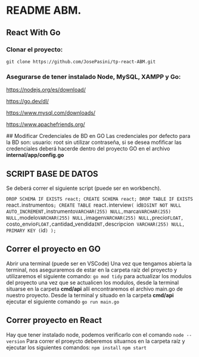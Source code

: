 # README ABM.
## React With Go

### Clonar el proyecto:
`git clone https://github.com/JosePasini/tp-react-ABM.git`

### Asegurarse de tener instalado Node, MySQL, XAMPP y Go:
https://nodejs.org/es/download/

https://go.dev/dl/

https://www.mysql.com/downloads/

https://www.apachefriends.org/

## Modificar Credenciales de BD en GO
Las credenciales por defecto para la BD son:
usuario: root
sin utilizar contraseña, si se desea mofificar las credenciales deberá hacerde dentro del proyecto GO en el archivo **internal/app/config.go**

## SCRIPT BASE DE DATOS
Se deberá correr el siguiente script (puede ser en workbench).

`DROP SCHEMA IF EXISTS react;
CREATE SCHEMA react;
DROP TABLE IF EXISTS `react`.`instrumentos`;
CREATE TABLE `react`.`interview`(
    `id` BIGINT NOT NULL AUTO_INCREMENT,
		`instrumento` VARCHAR(255) NULL,
		`marca` VARCHAR(255) NULL,
		`modelo` VARCHAR(255) NULL,
        		`imagen` VARCHAR(255) NULL,
                `precio`FLOAT,
                `costo_envio` FLOAT,
		`cantidad_vendida` INT,
        `descripcion` VARCHAR(255) NULL,
		PRIMARY KEY (`id`)
);`


## Correr el proyecto en GO
Abrir una terminal (puede ser en VSCode) 
Una vez que tengamos abierta la terminal, nos aseguraremos de estar en la carpeta raíz del proyecto y utilizaremos el siguiente comando:
`go mod tidy`
para actualizar los modulos del proyecto
una vez que se actualicen los modulos, desde la terminal situarse en la carpeta **cmd/api**
allí encontraremos el archivo main.go de nuestro proyecto.
Desde la terminal y situado en la carpeta **cmd/api** ejecutar el siguiente comando
`go run main.go`

## Correr proyecto en React
Hay que tener instalado node, podemos verificarlo con el comando `node --version`
Para correr el proeycto deberemos situarnos en la carpeta raíz y ejecutar los siguientes comandos:
`npm install`
`npm start`
